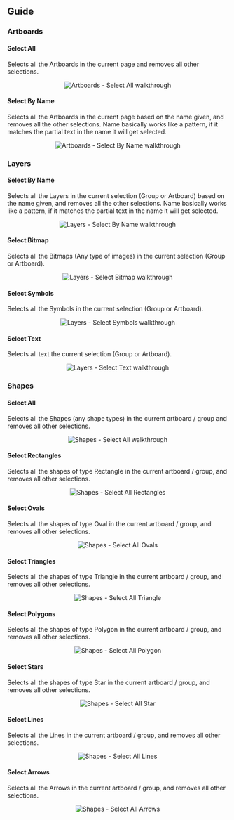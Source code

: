 ## Guide

### Artboards

#### Select All
Selects all the Artboards in the current page and removes all other selections. 
<p align="center">
<img alt="Artboards - Select All walkthrough" src="https://github.com/nathan5x/Sketch-SelectPlus/blob/master/Guides/Artboards-SelectAll.gif"/>
</p>

#### Select By Name
Selects all the Artboards in the current page based on the name given, and removes all the other selections. Name basically works like a pattern, if it matches the partial text in the name it will get selected.

<p align="center">
<img src="https://github.com/nathan5x/Sketch-SelectPlus/blob/master/Guides/Artboards-SelectByName.gif" alt="Artboards - Select By Name walkthrough"/>
</p>

### Layers

#### Select By Name
Selects all the Layers in the current selection (Group or Artboard) based on the name given, and removes all the other selections. Name basically works like a pattern, if it matches the partial text in the name it will get selected.

<p align="center">
<img alt="Layers - Select By Name walkthrough" src="https://github.com/nathan5x/Sketch-SelectPlus/blob/master/Guides/Layers-SelectByName.gif"/>
</p>

#### Select Bitmap
Selects all the Bitmaps (Any type of images) in the current selection (Group or Artboard).

<p align="center">
<img alt="Layers - Select Bitmap walkthrough" src="https://github.com/nathan5x/Sketch-SelectPlus/blob/master/Guides/Layers-SelectBitmaps.gif"/>
</p>

#### Select Symbols
Selects all the Symbols in the current selection (Group or Artboard).

<p align="center">
<img alt="Layers - Select Symbols walkthrough" src="https://github.com/nathan5x/Sketch-SelectPlus/blob/master/Guides/Layers-SelectSymbols.gif"/>
</p>

#### Select Text
Selects all text the current selection (Group or Artboard).

<p align="center">
<img alt="Layers - Select Text walkthrough" src="https://github.com/nathan5x/Sketch-SelectPlus/blob/master/Guides/Layers-SelectText.gif"/>
</p>

### Shapes

#### Select All
Selects all the Shapes (any shape types) in the current artboard / group and removes all other selections. 

<p align="center">
<img alt="Shapes - Select All walkthrough" src="https://github.com/nathan5x/Sketch-SelectPlus/blob/master/Guides/Shapes-SelectAll.gif"/>
</p>

#### Select Rectangles
Selects all the shapes of type Rectangle in the current artboard / group, and removes all other selections. 

<p align="center">
<img alt="Shapes - Select All Rectangles" src="https://github.com/nathan5x/Sketch-SelectPlus/blob/master/Guides/Shapes-SelectRectangles.gif"/>
</p>

#### Select Ovals
Selects all the shapes of type Oval in the current artboard / group, and removes all other selections. 

<p align="center">
<img alt="Shapes - Select All Ovals" src="https://github.com/nathan5x/Sketch-SelectPlus/blob/master/Guides/Shapes-SelectOvals.gif"/>
</p>

#### Select Triangles
Selects all the shapes of type Triangle in the current artboard / group, and removes all other selections. 

<p align="center">
<img alt="Shapes - Select All Triangle" src="https://github.com/nathan5x/Sketch-SelectPlus/blob/master/Guides/Shapes-SelectTriangle.gif"/>
</p>

#### Select Polygons
Selects all the shapes of type Polygon in the current artboard / group, and removes all other selections. 

<p align="center">
<img alt="Shapes - Select All Polygon" src="https://github.com/nathan5x/Sketch-SelectPlus/blob/master/Guides/Shapes-SelectPolygons.gif"/>
</p>

#### Select Stars
Selects all the shapes of type Star in the current artboard / group, and removes all other selections. 

<p align="center">
<img alt="Shapes - Select All Star" src="https://github.com/nathan5x/Sketch-SelectPlus/blob/master/Guides/Shapes-SelectStars.gif"/>
</p>

#### Select Lines
Selects all the Lines in the current artboard / group, and removes all other selections. 

<p align="center">
<img alt="Shapes - Select All Lines" src="https://github.com/nathan5x/Sketch-SelectPlus/blob/master/Guides/Shapes-SelectLines.gif"/>
</p>

#### Select Arrows
Selects all the Arrows in the current artboard / group, and removes all other selections. 

<p align="center">
<img alt="Shapes - Select All Arrows" src="https://github.com/nathan5x/Sketch-SelectPlus/blob/master/Guides/Shapes-SelectArrows.gif"/>
</p>